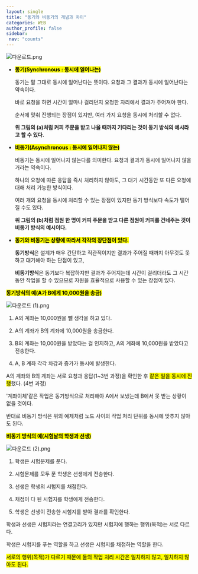```yaml
---
layout: single
title: "동기와 비동기의 개념과 차이"
categories: WEB
author_profile: false
sidebar:
 nav: "counts"
---
```


<img src="{{site.url}}/images/2024-04-23-syncronous/d1e48c0bda91501bb6bebd240f3afdf06a9af27a.png" title="" alt="다운로드.png" data-align="center">

- **<mark>동기(Synchronous : 동시에 일어나는)</mark>**
  
  동기는 말 그대로 동시에 일어난다는 뜻이다. 요청과 그 결과가 동시에 일어난다는 약속이다.
  
  바로 요청을 하면 시간이 얼마나 걸리던지 요청한 자리에서 결과가 주어져야 한다.
  
  순서에 맞춰 진행되는 장점이 있지만, 여러 가지 요청을 동시에 처리할 수 없다.
  
  **위 그림의 (a)처럼 커피 주문을 받고 나올 때까지 기다리는 것이 동기 방식의 예시라고 할 수 있다.**



- **<mark>비동기(Asynchronous : 동시에 일어나지 않는)</mark>**
  
  비동기는 동시에 일어나지 않는다를 의미한다. 요청과 결과가 동시에 일어나지 않을 거라는 약속이다. 
  
  하나의 요청에 따른 응답을 즉시 처리하지 않아도, 그 대기 시간동안 또 다른 요청에 대해 처리 가능한 방식이다.
  
  여러 개의 요청을 동시에 처리할 수 있는 장점이 있지만 동기 방식보다 속도가 떨어질 수도 있다.
  
  **위 그림의 (b)처럼 점원 한 명이 커피 주문을 받고 다른 점원이 커피를 건네주는 것이 비동기 방식의 예시이다.**



- **<mark>동기와 비동기는 상황에 따라서 각각의 장단점이 있다.</mark>**
  
  **동기방식**은 설계가 매우 간단하고 직관적이지만 결과가 주어질 때까지 아무것도 못하고 대기해야 하는 단점이 있고,
  
  **비동기방식**은 동기보다 복잡하지만 결과가 주어지는데 시간이 걸리더라도 그 시간 동안 작업을 할 수 있으므로 자원을 효율적으로 사용할 수 있는 장점이 있다.



**<mark>동기방식의 예(A가 B에게 10,000원을 송금)</mark>**

<img src="{{site.url}}/images/2024-04-23-syncronous/88a5ea47cfc7b0b2356c04e21ef6300ff268f344.png" title="" alt="다운로드 (1).png" data-align="center">

1. A의 계좌는 10,000원을 뺄 생각을 하고 있다.

2. A의 계좌가 B의 계좌에 10,000원을 송금한다.

3. B의 계좌는 10,000원을 받았다는 걸 인지하고, A의 계좌에 10,000원을 받았다고 전송한다.

4. A, B 계좌 각각 차감과 증가가 동시에 발생한다.



A의 계좌와 B의 계좌는 서로 요청과 응답(1~3번 과정)을 확인한 후 <mark>같은 일을 동시에 진행</mark>했다. (4번 과정)

'계좌이체'같은 작업은 동기방식으로 처리해야 A에서 보냈는데 B에서 못 받는 상황이 없을 것이다. 

반대로 비동기 방식은 위의 예제처럼 노드 사이의 작업 처리 단위를 동시에 맞추지 않아도 된다.



**<mark>비동기 방식의 예(시험날의 학생과 선생)</mark>**

<img src="{{site.url}}/images/2024-04-23-syncronous/fc3b207e7dc6abdd775a3e5ad4829259b18a1afe.png" title="" alt="다운로드 (2).png" data-align="center">

1. 학생은 시험문제를 푼다.

2. 시험문제를 모두 푼 학생은 선생에게 전송한다.

3. 선생은 학생의 시험지를 채점한다.

4. 채점이 다 된 시험지를 학생에게 전송한다.

5. 학생은 선생이 전송한 시험지를 받아 결과를 확인한다.



학생과 선생은 시험지라는 연결고리가 있지만 시험지에 행하는 행위(목적)는 서로 다르다.

학생은 시험지를 푸는 역할을 하고 선생은 시험지를 채점하는 역할을 한다.

<mark>서로의 행위(목적)가 다르기 때문에 둘의 작업 처리 시간은 일치하지 않고, 일치하지 않아도 된다.</mark>


